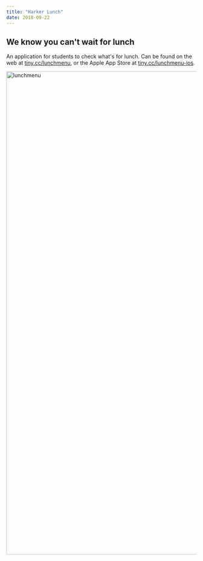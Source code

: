 ```yaml
---
title: "Harker Lunch"
date: 2018-09-22
---
```


## We know you can't wait for lunch

An application for students to check what's for lunch. Can be found on the web at [tiny.cc/lunchmenu](tiny.cc/hsbell), or the Apple App Store at [tiny.cc/lunchmenu-ios](https://itunes.apple.com/us/app/harker-lunch/id1211329081?mt=8).

<img width="1279" alt="lunchmenu" src="https://user-images.githubusercontent.com/7104017/45922551-93dd6f00-be94-11e8-9ddb-bc31fd65f430.png">